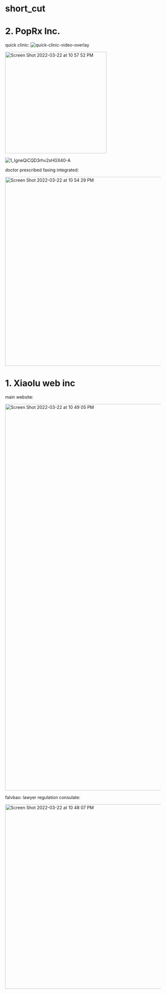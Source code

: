 # short_cut

# 2. PopRx Inc.

quick clinic:
![quick-clinic-video-overlay](https://user-images.githubusercontent.com/17329299/159616333-0778c3da-16d0-4ab8-b5e9-cfa931a4e129.jpeg)

<img width="328" alt="Screen Shot 2022-03-22 at 10 57 52 PM" src="https://user-images.githubusercontent.com/17329299/159615325-854c043c-9e8a-4314-82c1-16d83f218e1b.png">

![1_IgneQiCQD3rhv2sHGX40-A](https://user-images.githubusercontent.com/17329299/159616300-6480fc60-88e1-4acd-9c93-45f32349f74f.gif)

doctor prescribed faxing integrated:

<img width="611" alt="Screen Shot 2022-03-22 at 10 54 29 PM" src="https://user-images.githubusercontent.com/17329299/159615360-4bf33897-af96-4464-b06f-f6632f97f81d.png">

# 1. Xiaolu web inc

main website:

<img width="1249" alt="Screen Shot 2022-03-22 at 10 49 05 PM" src="https://user-images.githubusercontent.com/17329299/159614164-9e78b9f2-8d5e-4a84-a32a-1e4393bfa6ba.png">

falvbao: lawyer regulation consulate:

<img width="596" alt="Screen Shot 2022-03-22 at 10 48 07 PM" src="https://user-images.githubusercontent.com/17329299/159614175-3ca2c816-cd99-4a5e-8e43-9652046fe00e.png">
